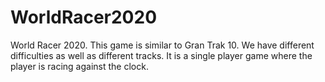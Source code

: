 # WorldRacer2020
World Racer 2020. This game is similar to Gran Trak 10. We have different difficulties as well as different tracks. It is a single player game where the player is racing against the clock. 